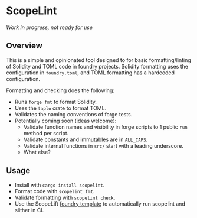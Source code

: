 # ScopeLint

_Work in progress, not ready for use_

## Overview

This is a simple and opinionated tool designed to for basic formatting/linting of Solidity and TOML code in foundry projects.
Solidity formatting uses the configuration in `foundry.toml`, and TOML formatting has a hardcoded configuration.

Formatting and checking does the following:

- Runs `forge fmt` to format Solidity.
- Uses the `taplo` crate to format TOML.
- Validates the naming conventions of forge tests.
- Potentially coming soon (ideas welcome):
    - Validate function names and visibility in forge scripts to 1 public `run` method per script.
    - Validate constants and immutables are in `ALL_CAPS`.
    - Validate internal functions in `src/` start with a leading underscore.
    - What else?

## Usage

- Install with `cargo install scopelint`.
- Format code with `scopelint fmt`.
- Validate formatting with `scopelint check`.
- Use the ScopeLift [foundry template](https://github.com/ScopeLift/foundry-template/) to automatically run scopelint and slither in CI.
